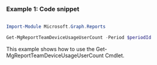 ### Example 1: Code snippet

```powershell

Import-Module Microsoft.Graph.Reports

Get-MgReportTeamDeviceUsageUserCount -Period $periodId 

```
This example shows how to use the Get-MgReportTeamDeviceUsageUserCount Cmdlet.

